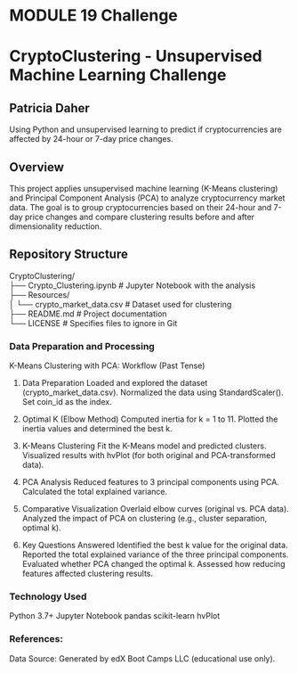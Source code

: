 # MODULE 19 Challenge 
# CryptoClustering - Unsupervised Machine Learning Challenge
## Patricia Daher
Using Python and unsupervised learning to predict if cryptocurrencies are affected by 24-hour or 7-day price changes.

## Overview
This project applies unsupervised machine learning (K-Means clustering) and Principal Component Analysis (PCA) to analyze cryptocurrency market data. The goal is to group cryptocurrencies based on their 24-hour and 7-day price changes and compare clustering results before and after dimensionality reduction.

## Repository Structure
CryptoClustering/  
├── Crypto_Clustering.ipynb          # Jupyter Notebook with the analysis  
├── Resources/  
│   └── crypto_market_data.csv       # Dataset used for clustering  
├── README.md                        # Project documentation  
└── LICENSE                      # Specifies files to ignore in Git  


### Data Preparation and Processing
K-Means Clustering with PCA: Workflow (Past Tense)
1. Data Preparation
Loaded and explored the dataset (crypto_market_data.csv).
Normalized the data using StandardScaler().
Set coin_id as the index.

2. Optimal K (Elbow Method)
Computed inertia for k = 1 to 11.
Plotted the inertia values and determined the best k.

3. K-Means Clustering
Fit the K-Means model and predicted clusters.
Visualized results with hvPlot (for both original and PCA-transformed data).

4. PCA Analysis
Reduced features to 3 principal components using PCA.
Calculated the total explained variance.

5. Comparative Visualization
Overlaid elbow curves (original vs. PCA data).
Analyzed the impact of PCA on clustering (e.g., cluster separation, optimal k).

6. Key Questions Answered
Identified the best k value for the original data.
Reported the total explained variance of the three principal components.
Evaluated whether PCA changed the optimal k.
Assessed how reducing features affected clustering results.

### Technology Used
Python 3.7+
Jupyter Notebook
pandas
scikit-learn
hvPlot

### References:
Data Source: Generated by edX Boot Camps LLC (educational use only).